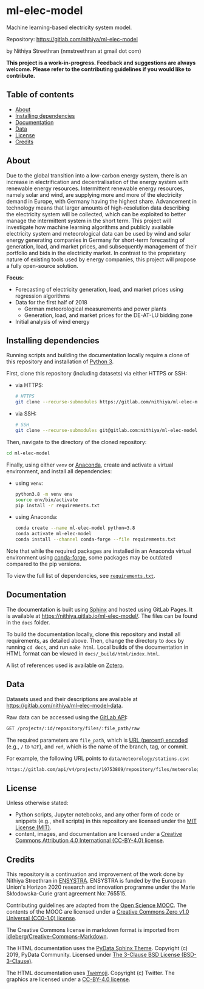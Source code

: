 # ml-elec-model <!-- omit in toc -->

Machine learning-based electricity system model.

Repository: <https://gitlab.com/nithiya/ml-elec-model>

by Nithiya Streethran (nmstreethran at gmail dot com)

**This project is a work-in-progress. Feedback and suggestions are always welcome. Please refer to the contributing guidelines if you would like to contribute.**

## Table of contents <!-- omit in toc -->

- [About](#about)
- [Installing dependencies](#installing-dependencies)
- [Documentation](#documentation)
- [Data](#data)
- [License](#license)
- [Credits](#credits)

## About

Due to the global transition into a low-carbon energy system, there is an increase in electrification and decentralisation of the energy system with renewable energy resources. Intermittent renewable energy resources, namely solar and wind, are supplying more and more of the electricity demand in Europe, with Germany having the highest share. Advancement in technology means that larger amounts of high-resolution data describing the electricity system will be collected, which can be exploited to better manage the intermittent system in the short term. This project will investigate how machine learning algorithms and publicly available electricity system and meteorological data can be used by wind and solar energy generating companies in Germany for short-term forecasting of generation, load, and market prices, and subsequently management of their portfolio and bids in the electricity market. In contrast to the proprietary nature of existing tools used by energy companies, this project will propose a fully open-source solution.

**Focus:**

- Forecasting of electricity generation, load, and market prices using regression algorithms
- Data for the first half of 2018
  - German meteorological measurements and power plants
  - Generation, load, and market prices for the DE-AT-LU bidding zone
- Initial analysis of wind energy

## Installing dependencies

Running scripts and building the documentation locally require a clone of this repository and installation of [Python 3](https://www.python.org/).

First, clone this repository (including datasets) via either HTTPS or SSH:

- via HTTPS:

  ```sh
  # HTTPS
  git clone --recurse-submodules https://gitlab.com/nithiya/ml-elec-model.git
  ```

- via SSH:

  ```sh
  # SSH
  git clone --recurse-submodules git@gitlab.com:nithiya/ml-elec-model.git
  ```

Then, navigate to the directory of the cloned repository:

```sh
cd ml-elec-model
```

Finally, using either `venv` or [Anaconda](https://www.anaconda.com/products/individual), create and activate a virtual environment, and install all dependencies:

- using `venv`:

  ```sh
  python3.8 -m venv env
  source env/bin/activate
  pip install -r requirements.txt
  ```

- using Anaconda:

  ```sh
  conda create --name ml-elec-model python=3.8
  conda activate ml-elec-model
  conda install --channel conda-forge --file requirements.txt
  ```

Note that while the required packages are installed in an Anaconda virtual environment using [conda-forge](https://conda-forge.org/), some packages may be outdated compared to the pip versions.

To view the full list of dependencies, see [`requirements.txt`](requirements.txt).

## Documentation

The documentation is built using [Sphinx](https://www.sphinx-doc.org/en/master/) and hosted using GitLab Pages. It is available at <https://nithiya.gitlab.io/ml-elec-model/>. The files can be found in the `docs` folder.

To build the documentation locally, clone this repository and install all requirements, as detailed above. Then, change the directory to `docs` by running `cd docs`, and run `make html`. Local builds of the documentation in HTML format can be viewed in `docs/_build/html/index.html`.

A list of references used is available on [Zotero](https://www.zotero.org/groups/2327899/ml-elec-model/library).

## Data

Datasets used and their descriptions are available at <https://gitlab.com/nithiya/ml-elec-model-data>.

Raw data can be accessed using the [GitLab API](https://docs.gitlab.com/ee/api/repository_files.html#get-raw-file-from-repository):

```md
GET /projects/:id/repository/files/:file_path/raw
```

The required parameters are `file_path`, which is [URL (percent) encoded](https://en.wikipedia.org/wiki/Percent-encoding) (e.g., `/` to `%2F`), and `ref`, which is the name of the branch, tag, or commit.

For example, the following URL points to `data/meteorology/stations.csv`:

```md
https://gitlab.com/api/v4/projects/19753809/repository/files/meteorology%2Fstations%2Ecsv/raw?ref=master
```

## License

Unless otherwise stated:

- Python scripts, Jupyter notebooks, and any other form of code or snippets (e.g., shell scripts) in this repository are licensed under the [MIT License (MIT)](https://opensource.org/licenses/MIT).
- content, images, and documentation are licensed under a [Creative Commons Attribution 4.0 International (CC-BY-4.0) license](https://creativecommons.org/licenses/by/4.0/).

## Credits

This repository is a continuation and improvement of the work done by Nithiya Streethran in [ENSYSTRA](https://ensystra.eu/). ENSYSTRA is funded by the European Union's Horizon 2020 research and innovation programme under the Marie Skłodowska-Curie grant agreement No: 765515.

Contributing guidelines are adapted from the [Open Science MOOC](https://github.com/OpenScienceMOOC/Module-5-Open-Research-Software-and-Open-Source). The contents of the MOOC are licensed under a [Creative Commons Zero v1.0 Universal (CC0-1.0) license](https://creativecommons.org/publicdomain/zero/1.0/).

The Creative Commons license in markdown format is imported from [idleberg/Creative-Commons-Markdown](https://github.com/idleberg/Creative-Commons-Markdown).

The HTML documentation uses the [PyData Sphinx Theme](https://pydata-sphinx-theme.readthedocs.io/en/latest/). Copyright (c) 2019, PyData Community. Licensed under [The 3-Clause BSD License (BSD-3-Clause)](https://opensource.org/licenses/BSD-3-Clause).

The HTML documentation uses [Twemoji](https://twemoji.twitter.com/). Copyright (c) Twitter. The graphics are licensed under a [CC-BY-4.0 license](https://creativecommons.org/licenses/by/4.0/).
